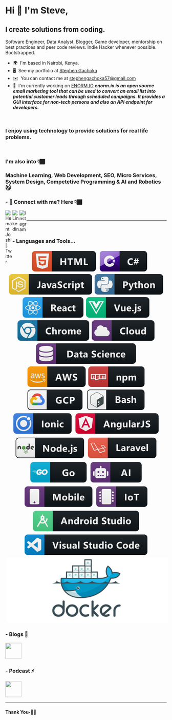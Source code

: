 Hi 👋 I'm Steve,
============================

I create solutions from coding.
------------------------------

Software Engineer, Data Analyst, Blogger, Game developer, mentorship on best practices and peer code reviews. Indie Hacker whenever possible. Bootstrapped.

* 🌍  I'm based in Nairobi, Kenya.
* 🖥️  See my portfolio at [Stephen Gachoka](https://www.linkedin.com/in/stephen-gashoka-software-engineer/)
* ✉️  You can contact me at [stephengachoka57@gmail.com](mailto:stephengachoka57@gmail.com)
* 🚀  I'm currently working on [ENORM.IO](https://github.com/stevehoober254/enorm.io)
       ***enorm.io is an open source email marketing tool that can be used to convert an email list into potential customer leads through scheduled campaigns. It provides a GUI interface for non-tech persons and also an API endpoint for developers.***


<br />

### I enjoy using technology to provide solutions for real life problems.

<br/>

### I'm also into 👇🏾
### Machine Learning, Web Development, SEO, Micro Services, System Design, Competetive Programming & AI and Robotics 😼

### - 💬  Connect with me? Here 👇🏾

<a href="https://twitter.com/" target="_blank">
  <img align="left" alt="Hemant Joshi| Twitter" width="22px" src="https://cdn.jsdelivr.net/npm/simple-icons@v3/icons/twitter.svg" />
</a>
<a href="https://www.linkedin.com/in/stephen-gashoka-6b8692167/" target="_blank">
  <img align="left" alt="Linkedin" width="22px" src="https://cdn.jsdelivr.net/npm/simple-icons@v3/icons/linkedin.svg" />
</a>

<a href="https://www.instagram.com/SteveHoober/" target="_blank">
  <img align="left" alt="Instagram" width="22px" src="https://cdn.jsdelivr.net/npm/simple-icons@v3/icons/instagram.svg" />
</a>


<br />

*************

<br />

### - Languages and Tools...

<p align="center">

<!-- For more icons please follow  https://github.com/MikeCodesDotNET/ColoredBadges -->

 <img src="https://raw.githubusercontent.com/8bithemant/8bithemant/master/svg/dev/languages/html.svg" alt="html" style="vertical-align:top; margin:4px">    
<img src="https://raw.githubusercontent.com/8bithemant/8bithemant/master/svg/dev/languages/csharp.svg" alt="csharp" style="vertical-align:top; margin:4px"><img src="https://raw.githubusercontent.com/8bithemant/8bithemant/master/svg/dev/languages/js.svg" alt="js" style="vertical-align:top; margin:4px"><img src="https://raw.githubusercontent.com/8bithemant/8bithemant/master/svg/dev/languages/python.svg" alt="python" style="vertical-align:top; margin:4px"><img src="https://raw.githubusercontent.com/8bithemant/8bithemant/master/svg/dev/frameworks/react.svg" alt="react" style="vertical-align:top; margin:4px"><img src="https://raw.githubusercontent.com/8bithemant/8bithemant/master/svg/dev/frameworks/vue.svg" alt="vue" style="vertical-align:top; margin:4px"><img src="https://raw.githubusercontent.com/8bithemant/8bithemant/master/svg/dev/misc/chrome.svg" alt="chrome" style="vertical-align:top; margin:4px"><img src="https://raw.githubusercontent.com/8bithemant/8bithemant/master/svg/dev/misc/cloud.svg" alt="cloud" style="vertical-align:top; margin:4px"><img src="https://raw.githubusercontent.com/8bithemant/8bithemant/master/svg/dev/misc/datascience.svg" alt="datascience" style="vertical-align:top; margin:4px"><img src="https://raw.githubusercontent.com/8bithemant/8bithemant/master/svg/dev/services/aws.svg" alt="aws" style="vertical-align:top; margin:4px"><img src="https://raw.githubusercontent.com/8bithemant/8bithemant/master/svg/dev/services/npm.svg" alt="npm" style="vertical-align:top; margin:4px"><img src="https://raw.githubusercontent.com/8bithemant/8bithemant/master/svg/dev/services/gcp.svg" alt="gcp" style="vertical-align:top; margin:4px">
<img src="https://raw.githubusercontent.com/8bithemant/8bithemant/master/svg/dev/tools/bash.svg" alt="bash" style="vertical-align:top; margin:4px">
<img src="https://github.com/MikeCodesDotNET/ColoredBadges/blob/master/svg/dev/frameworks/ionic.svg" alt="ionic" style="vertical-align:top; margin:6px 4px">
<img src="https://github.com/MikeCodesDotNET/ColoredBadges/blob/master/svg/dev/frameworks/angular.svg" alt="angular" style="vertical-align:top; margin:6px 4px">
<img src="https://github.com/MikeCodesDotNET/ColoredBadges/blob/master/svg/dev/frameworks/nodejs.svg" alt="nodejs" style="vertical-align:top; margin:6px 4px">
<img src="https://github.com/MikeCodesDotNET/ColoredBadges/blob/master/svg/dev/frameworks/laravel.svg" alt="laravel" style="vertical-align:top; margin:6px 4px">
<img src="https://github.com/MikeCodesDotNET/ColoredBadges/blob/master/svg/dev/languages/go.svg" alt="go" style="vertical-align:top; margin:6px 4px">
<img src="https://github.com/MikeCodesDotNET/ColoredBadges/blob/master/svg/dev/misc/ai.svg" alt="ai" style="vertical-align:top; margin:6px 4px">
<img src="https://github.com/MikeCodesDotNET/ColoredBadges/blob/master/svg/dev/misc/mobile.svg" alt="mobile" style="vertical-align:top; margin:6px 4px">
<img src="https://github.com/MikeCodesDotNET/ColoredBadges/blob/master/svg/dev/misc/iot.svg" alt="iot" style="vertical-align:top; margin:6px 4px">
<img src="https://github.com/MikeCodesDotNET/ColoredBadges/blob/master/svg/dev/tools/android_studio.svg" alt="android_studio" style="vertical-align:top; margin:6px 4px">
 

<img src="https://raw.githubusercontent.com/8bithemant/8bithemant/master/svg/dev/tools/visualstudio_code.svg" alt="vscode" style="vertical-align:top; margin:4px">
<img src="./docker_codeception-07.jpg" alt="docker" style="vertical-align:top; margin:4px">
</p>

### - Blogs 🌱

<a align="center" href="https://www.thecloudaccentshow.com">
<img src="https://bit.ly/30XBkxt" width="50px" height="50px"> 
</a>

### - Podcast ⚡️
<a align="center" href="https://www.thecloudaccentshow.com">
  <img src="https://bit.ly/30XBkxt" width="50px" height="50px"> 
</a>


***********************************

#### Thank You-🙏🏼


